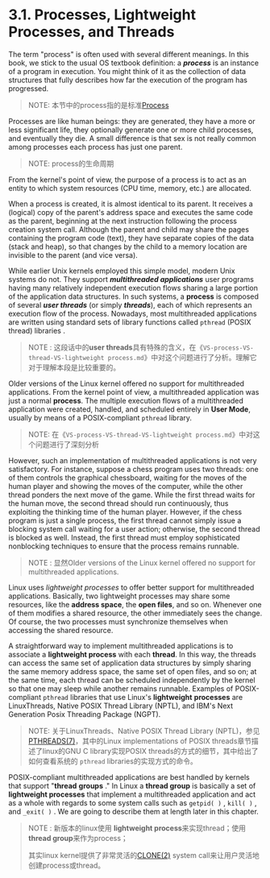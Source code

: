 # 3.1. Processes, Lightweight Processes, and Threads

The term "process" is often used with several different meanings. In this book, we stick to the usual OS textbook definition: a ***process*** is an instance of a program in execution. You might think of it as the collection of data structures that fully describes how far the execution of the program has progressed.

> NOTE: 本节中的process指的是标准[Process](https://en.wikipedia.org/wiki/Process_(computing)) 

Processes are like human beings: they are generated, they have a more or less significant life, they optionally generate one or more child processes, and eventually they die. A small difference is that sex is not really common among processes each process has just one parent. 

> NOTE: process的生命周期

From the kernel's point of view, the purpose of a process is to act as an entity to which system resources (CPU time, memory, etc.) are allocated.

When a process is created, it is almost identical to its parent. It receives a (logical) copy of the parent's address space and executes the same code as the parent, beginning at the next instruction following the process creation system call. Although the parent and child may share the pages containing the program code (text), they have separate copies of the data (stack and heap), so that changes by the child to a memory location are invisible to the parent (and vice versa).

While earlier Unix kernels employed this simple model, modern Unix systems do not. They support
***multithreaded applications*** user programs having many relatively independent execution flows
sharing a large portion of the application data structures. In such systems, a **process** is composed of
several ***user threads*** (or simply ***threads***), each of which represents an execution flow of the process.
Nowadays, most multithreaded applications are written using standard sets of library functions
called `pthread` (POSIX thread) libraries .

> NOTE :  这段话中的**user threads**具有特殊的含义，在《`VS-process-VS-thread-VS-lightweight process.md`》中对这个问题进行了分析。理解它对于理解本段是比较重要的。
>

Older versions of the Linux kernel offered no support for multithreaded applications. From the kernel
point of view, a multithreaded application was just a normal **process**. The multiple execution flows of
a multithreaded application were created, handled, and scheduled entirely in **User Mode**, usually by
means of a POSIX-compliant `pthread` library.

> NOTE:  在《`VS-process-VS-thread-VS-lightweight process.md`》中对这个问题进行了深刻分析

However, such an implementation of multithreaded applications is not very satisfactory. For
instance, suppose a chess program uses two threads: one of them controls the graphical
chessboard, waiting for the moves of the human player and showing the moves of the computer,
while the other thread ponders the next move of the game. While the first thread waits for the
human move, the second thread should run continuously, thus exploiting the thinking time of the
human player. However, if the chess program is just a single process, the first thread cannot simply
issue a blocking system call waiting for a user action; otherwise, the second thread is blocked as
well. Instead, the first thread must employ sophisticated nonblocking techniques to ensure that the
process remains runnable.

> NOTE : 显然Older versions of the Linux kernel offered no support for multithreaded applications.

Linux uses *lightweight processes* to offer better support for multithreaded applications. Basically, two
lightweight processes may share some resources, like the **address space**, the **open files**, and so on.
Whenever one of them modifies a shared resource, the other immediately sees the change. Of
course, the two processes must synchronize themselves when accessing the shared resource.

A straightforward way to implement multithreaded applications is to associate a **lightweight process**
with each **thread**. In this way, the threads can access the same set of application data structures by
simply sharing the same memory address space, the same set of open files, and so on; at the same
time, each thread can be scheduled independently by the kernel so that one may sleep while another
remains runnable. Examples of POSIX-compliant `pthread` libraries that use Linux's **lightweight**
**processes** are LinuxThreads, Native POSIX Thread Library (NPTL), and IBM's Next Generation Posix
Threading Package (NGPT).

> NOTE: 关于LinuxThreads、Native POSIX Thread Library (NPTL)，参见[PTHREADS(7)](http://man7.org/linux/man-pages/man7/pthreads.7.html)，其中的Linux implementations of POSIX threads章节描述了linux的GNU C library实现POSIX threads的方式的细节，其中给出了如何查看系统的 `pthread` libraries的实现方式的命令。

POSIX-compliant multithreaded applications are best handled by kernels that support "**thread**
**groups** ." In Linux a **thread group** is basically a set of **lightweight processes** that implement a
multithreaded application and act as a whole with regards to some system calls such as  `getpid( )` ,
`kill( )` , and  `_exit( )` . We are going to describe them at length later in this chapter.

> NOTE : 新版本的linux使用 **lightweight process**来实现thread；使用**thread group**来作为process；
>
> 其实linux kernel提供了非常灵活的[CLONE(2)](http://man7.org/linux/man-pages/man2/clone.2.html) system call来让用户灵活地创建process或thread。



